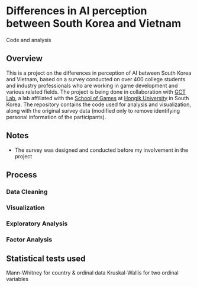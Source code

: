 # Differences in AI perception between South Korea and Vietnam

Code and analysis

## Overview

This is a project on the differences in perception of AI between South Korea and Vietnam, based on a survey conducted on over 400 college students and industry professionals who are working in game development and various related fields. The project is being done in collaboration with [GCT Lab](https://gctlab-hongik.ac.kr/), a lab affiliated with the [School of Games](https://www.husg.net/) at [Hongik University](https://www.hongik.ac.kr) in South Korea. The repository contains the code used for analysis and visualization, along with the original survey data (modified only to remove identifying personal information of the participants).

## Notes

 - The survey was designed and conducted before my involvement in the project

## Process

### Data Cleaning

### Visualization

### Exploratory Analysis

### Factor Analysis

## Statistical tests used

Mann-Whitney for country & ordinal data
Kruskal-Wallis for two ordinal variables
